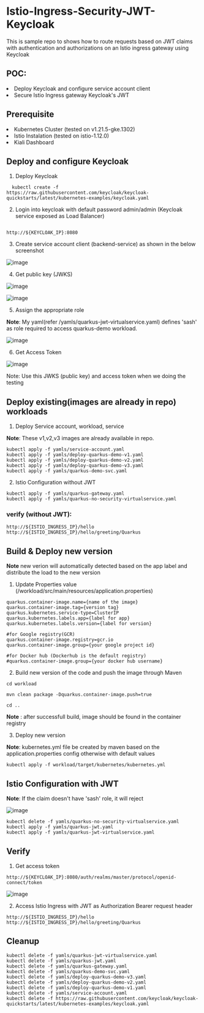 # Istio-Ingress-Security-JWT-Keycloak

This is sample repo to shows how to route requests based on JWT claims with authentication and authorizations on an Istio ingress gateway using Keycloak 

## POC:
<li>
Deploy Keycloak and configure service account client
</li>
<li>
Secure Istio Ingress gateway Keycloak's JWT
</li>

## Prerequisite

<li>
Kubernetes Cluster (tested on v1.21.5-gke.1302)
 </li>
 <li>
Istio Instalation (tested on istio-1.12.0)
</li>
<li>
Kiali Dashboard
</li>

## Deploy and configure Keycloak

1) Deploy Keycloak

```
  kubectl create -f https://raw.githubusercontent.com/keycloak/keycloak-quickstarts/latest/kubernetes-examples/keycloak.yaml
```
2) Login into keycloak with default password admin/admin (Keycloak service exposed as Load Balancer)

```

http://${KEYCLOAK_IP}:8080

```

3) Create service account client (backend-service) as shown in the below screenshot

![image](https://user-images.githubusercontent.com/16347988/143782318-07d69a4a-a78e-425e-90c0-b58240c4f0b0.png)

4) Get public key (JWKS)

![image](https://user-images.githubusercontent.com/16347988/143782092-2fb56836-e119-403e-9ed7-47b348cfe93a.png)

![image](https://user-images.githubusercontent.com/16347988/143782421-5965f464-40f3-4285-b5ac-35c0b39ff89e.png)

5) Assign the appropriate role

**Note**: My yaml(refer /yamls/quarkus-jwt-virtualservice.yaml) defines 'sash' as role required to access quarkus-demo workload.

![image](https://user-images.githubusercontent.com/16347988/144045472-58511486-ac98-440a-b4dd-f0390d8df413.png)


6) Get Access Token

![image](https://user-images.githubusercontent.com/16347988/143782280-2f705781-fbbe-468e-b834-d9f1389a2857.png)

Note: Use this JWKS (public key) and access token when we doing the testing


## Deploy existing(images are already in repo) workloads


1) Deploy Service account, workload, service

**Note**: These v1,v2,v3 images are already available in repo.

```
kubectl apply -f yamls/service-account.yaml
kubectl apply -f yamls/deploy-quarkus-demo-v1.yaml
kubectl apply -f yamls/deploy-quarkus-demo-v2.yaml
kubectl apply -f yamls/deploy-quarkus-demo-v3.yaml
kubectl apply -f yamls/quarkus-demo-svc.yaml

```
2) Istio Configuration without JWT

```
kubectl apply -f yamls/quarkus-gateway.yaml
kubectl apply -f yamls/quarkus-no-security-virtualservice.yaml

```
### verify (without JWT):
```
http://${ISTIO_INGRESS_IP}/hello
http://${ISTIO_INGRESS_IP}/hello/greeting/Quarkus

```
## Build & Deploy new version

**Note** new verion will automatically detected based on the app label and distribute the load to the new version

1) Update Properties value (/workload/src/main/resources/application.properties)

```
quarkus.container-image.name={name of the image} 
quarkus.container-image.tag={version tag}
quarkus.kubernetes.service-type=ClusterIP
quarkus.kubernetes.labels.app={label for app} 
quarkus.kubernetes.labels.version={label for version} 

#for Google registry(GCR)
quarkus.container-image.registry=gcr.io
quarkus.container-image.group={your google project id}

#for Docker hub (Dockerhub is the default registry)
#quarkus.container-image.group={your docker hub username}
```
2) Build new version of the code and push the image through Maven

```
cd workload

mvn clean package -Dquarkus.container-image.push=true

cd ..

```
**Note** : after successfull build, image should be found in the container registry

3) Deploy new version

**Note**: kubernetes.yml file be created by maven based on the application.properties config otherwise with default values

```
kubectl apply -f workload/target/kubernetes/kubernetes.yml

```

## Istio Configuration with JWT 

**Note**: If the claim doesn't have 'sash' role, it will reject

![image](https://user-images.githubusercontent.com/16347988/144046403-a8ef0b4f-78ef-4d87-831c-356d2f5ad202.png)

```
kubectl delete -f yamls/quarkus-no-security-virtualservice.yaml
kubectl apply -f yamls/quarkus-jwt.yaml
kubectl apply -f yamls/quarkus-jwt-virtualservice.yaml

```
## Verify

1) Get access token 

```
http://${KEYCLOAK_IP}:8080/auth/realms/master/protocol/openid-connect/token

```
![image](https://user-images.githubusercontent.com/16347988/144073005-8d9fb189-b18d-4812-8083-94e9ecd920fd.png)

2) Access Istio Ingress with JWT as Authorization Bearer request header

```
http://${ISTIO_INGRESS_IP}/hello
http://${ISTIO_INGRESS_IP}/hello/greeting/Quarkus

```

## Cleanup

```
kubectl delete -f yamls/quarkus-jwt-virtualservice.yaml
kubectl delete -f yamls/quarkus-jwt.yaml
kubectl delete -f yamls/quarkus-gateway.yaml
kubectl delete -f yamls/quarkus-demo-svc.yaml
kubectl delete -f yamls/deploy-quarkus-demo-v3.yaml
kubectl delete -f yamls/deploy-quarkus-demo-v2.yaml
kubectl delete -f yamls/deploy-quarkus-demo-v1.yaml
kubectl delete -f yamls/service-account.yaml
kubectl delete -f https://raw.githubusercontent.com/keycloak/keycloak-quickstarts/latest/kubernetes-examples/keycloak.yaml

```

